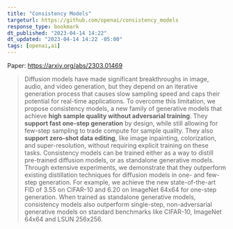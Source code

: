 ```yaml
---
title: "Consistency Models"
targeturl: https://github.com/openai/consistency_models
response_type: bookmark
dt_published: "2023-04-14 14:22"
dt_updated: "2023-04-14 14:22 -05:00"
tags: [openai,ai]
---
```


Paper: https://arxiv.org/abs/2303.01469

>  Diffusion models have made significant breakthroughs in image, audio, and video generation, but they depend on an iterative generation process that causes slow sampling speed and caps their potential for real-time applications. To overcome this limitation, we propose consistency models, a new family of generative models that achieve **high sample quality without adversarial training**. They **support fast one-step generation** by design, while still allowing for few-step sampling to trade compute for sample quality. They also **support zero-shot data editing**, like image inpainting, colorization, and super-resolution, without requiring explicit training on these tasks. Consistency models can be trained either as a way to distill pre-trained diffusion models, or as standalone generative models. Through extensive experiments, we demonstrate that they outperform existing distillation techniques for diffusion models in one- and few-step generation. For example, we achieve the new state-of-the-art FID of 3.55 on CIFAR-10 and 6.20 on ImageNet 64x64 for one-step generation. When trained as standalone generative models, consistency models also outperform single-step, non-adversarial generative models on standard benchmarks like CIFAR-10, ImageNet 64x64 and LSUN 256x256. 